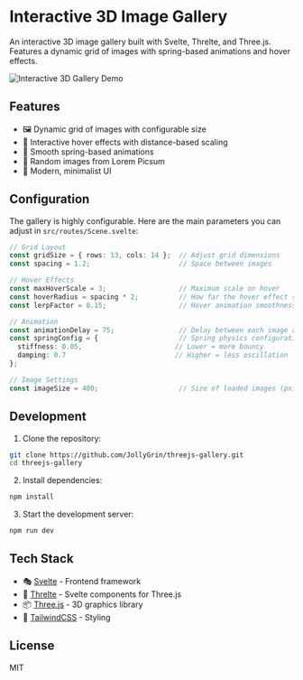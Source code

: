 # Interactive 3D Image Gallery

An interactive 3D image gallery built with Svelte, Threlte, and Three.js. Features a dynamic grid of images with spring-based animations and hover effects.

![Interactive 3D Gallery Demo](demo.gif)

## Features

- 🖼️ Dynamic grid of images with configurable size
- 🎯 Interactive hover effects with distance-based scaling
- 🌊 Smooth spring-based animations
- 📸 Random images from Lorem Picsum
- 🎨 Modern, minimalist UI

## Configuration

The gallery is highly configurable. Here are the main parameters you can adjust in `src/routes/Scene.svelte`:

```typescript
// Grid Layout
const gridSize = { rows: 13, cols: 14 };  // Adjust grid dimensions
const spacing = 1.2;                      // Space between images

// Hover Effects
const maxHoverScale = 3;                  // Maximum scale on hover
const hoverRadius = spacing * 2;          // How far the hover effect spreads
const lerpFactor = 0.15;                  // Hover animation smoothness

// Animation
const animationDelay = 75;                // Delay between each image animation (ms)
const springConfig = {                    // Spring physics configuration
  stiffness: 0.05,                       // Lower = more bouncy
  damping: 0.7                           // Higher = less oscillation
};

// Image Settings
const imageSize = 400;                    // Size of loaded images (px)
```

## Development

1. Clone the repository:
```bash
git clone https://github.com/JollyGrin/threejs-gallery.git
cd threejs-gallery
```

2. Install dependencies:
```bash
npm install
```

3. Start the development server:
```bash
npm run dev
```

## Tech Stack

- 🎭 [Svelte](https://svelte.dev/) - Frontend framework
- 🎲 [Threlte](https://threlte.xyz/) - Svelte components for Three.js
- 📦 [Three.js](https://threejs.org/) - 3D graphics library
- 🎨 [TailwindCSS](https://tailwindcss.com/) - Styling

## License

MIT
